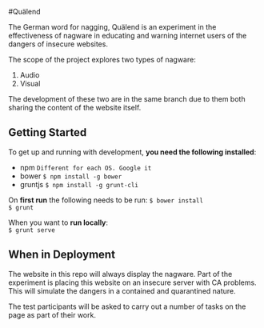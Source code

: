 #Quälend


The German word for nagging, Quälend is an experiment in the effectiveness of nagware in educating and warning internet users of the dangers of insecure websites.

The scope of the project explores two types of nagware:
1. Audio
2. Visual

The development of these two are in the same branch due to them both sharing the content of the website itself.

Getting Started
----
To get up and running with development, __you need the following installed__:
* npm `Different for each OS. Google it`
* bower `$ npm install -g bower`
* gruntjs `$ npm install -g grunt-cli`

On __first run__ the following needs to be run:
`$ bower install`  
`$ grunt `

When you want to __run locally__:  
`$ grunt serve`


When in Deployment
----
The website in this repo will always display the nagware. Part of the experiment is placing this website on an insecure server with CA problems. This will simulate the dangers in a contained and quarantined nature.

The test participants will be asked to carry out a number of tasks on the page as part of their work.
